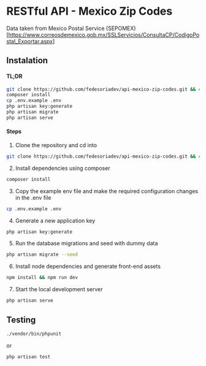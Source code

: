 # RESTful API - Mexico Zip Codes
Data taken from Mexico Postal Service (SEPOMEX)[https://www.correosdemexico.gob.mx/SSLServicios/ConsultaCP/CodigoPostal_Exportar.aspx]

## Instalation

#### TL;DR

```bash
git clone https://github.com/fedesoriadev/api-mexico-zip-codes.git && cd api-mexico-zip-codes
composer install
cp .env.example .env
php artisan key:generate
php artisan migrate
php artisan serve
```

#### Steps

1. Clone the repository and cd into
```bash
git clone https://github.com/fedesoriadev/api-mexico-zip-codes.git && cd api-mexico-zip-codes
```
2. Install dependencies using composer
```bash
composer install
```
3. Copy the example env file and make the required configuration changes in the .env file
```bash
cp .env.example .env
```
4. Generate a new application key
```bash
php artisan key:generate
```
5. Run the database migrations and seed with dummy data
```bash
php artisan migrate --seed
```
6. Install node dependencies and generate front-end assets
```bash
npm install && npm run dev
```
7. Start the local development server
```bash
php artisan serve
```

## Testing

```bash
./vendor/bin/phpunit
```
or
```bash
php artisan test
```

